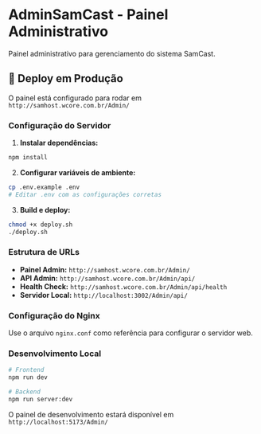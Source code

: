 # AdminSamCast - Painel Administrativo

Painel administrativo para gerenciamento do sistema SamCast.

## 🚀 Deploy em Produção

O painel está configurado para rodar em `http://samhost.wcore.com.br/Admin/`

### Configuração do Servidor

1. **Instalar dependências:**
```bash
npm install
```

2. **Configurar variáveis de ambiente:**
```bash
cp .env.example .env
# Editar .env com as configurações corretas
```

3. **Build e deploy:**
```bash
chmod +x deploy.sh
./deploy.sh
```

### Estrutura de URLs

- **Painel Admin:** `http://samhost.wcore.com.br/Admin/`
- **API Admin:** `http://samhost.wcore.com.br/Admin/api/`
- **Health Check:** `http://samhost.wcore.com.br/Admin/api/health`
- **Servidor Local:** `http://localhost:3002/Admin/api/`

### Configuração do Nginx

Use o arquivo `nginx.conf` como referência para configurar o servidor web.

### Desenvolvimento Local

```bash
# Frontend
npm run dev

# Backend
npm run server:dev
```

O painel de desenvolvimento estará disponível em `http://localhost:5173/Admin/`
